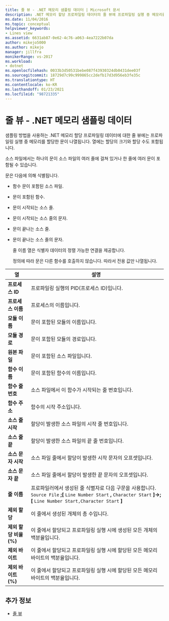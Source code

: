 ```yaml
---
title: 줄 뷰 - .NET 메모리 샘플링 데이터 | Microsoft 문서
description: .NET 메모리 할당 프로파일링 데이터의 줄 뷰에 프로파일링 실행 중 메모리를 할당한 문을 나열하는 방법을 알아봅니다.
ms.date: 11/04/2016
ms.topic: conceptual
helpviewer_keywords:
- Lines view
ms.assetid: 6631ab87-0e62-4c76-a063-4ea7222b07da
author: mikejo5000
ms.author: mikejo
manager: jillfra
monikerRange: vs-2017
ms.workload:
- dotnet
ms.openlocfilehash: 0033b3d50531bebe087f43930324db0431dee03f
ms.sourcegitcommit: 18729d7c99c999865cc2defb17d3d956eb3fe35c
ms.translationtype: HT
ms.contentlocale: ko-KR
ms.lasthandoff: 01/23/2021
ms.locfileid: "98721335"
---
```

# <a name="lines-view---net-memory-sampling-data"></a>줄 뷰 - .NET 메모리 샘플링 데이터
샘플링 방법을 사용하는 .NET 메모리 할당 프로파일링 데이터에 대한 줄 뷰에는 프로파일링 실행 중 메모리를 할당한 문이 나열됩니다. 열에는 할당의 크기와 할당 수도 포함됩니다.

 소스 파일에서는 하나의 문이 소스 파일의 여러 줄에 걸쳐 있거나 한 줄에 여러 문이 포함될 수 있습니다.

 문은 다음에 의해 식별됩니다.

- 함수 문이 포함된 소스 파일.

- 문이 포함된 함수.

- 문이 시작되는 소스 줄.

- 문이 시작되는 소스 줄의 문자.

- 문이 끝나는 소스 줄.

- 문이 끝나는 소스 줄의 문자.

  줄 이름 열은 식별자 데이터의 정렬 가능한 연결을 제공합니다.

  정의에 따라 문은 다른 함수를 호출하지 않습니다. 따라서 전용 값만 나열됩니다.

|열|설명|
|------------|-----------------|
|**프로세스 ID**|프로파일링 실행의 PID(프로세스 ID)입니다.|
|**프로세스 이름**|프로세스의 이름입니다.|
|**모듈 이름**|문이 포함된 모듈의 이름입니다.|
|**모듈 경로**|문이 포함된 모듈의 경로입니다.|
|**원본 파일**|문이 포함된 소스 파일입니다.|
|**함수 이름**|문이 포함된 함수의 이름입니다.|
|**함수 줄 번호**|소스 파일에서 이 함수가 시작되는 줄 번호입니다.|
|**함수 주소**|함수의 시작 주소입니다.|
|**소스 줄 시작**|할당이 발생한 소스 파일의 시작 줄 번호입니다.|
|**소스 줄 끝**|할당이 발생한 소스 파일의 끝 줄 번호입니다.|
|**소스 문자 시작**|소스 파일 줄에서 할당이 발생한 시작 문자의 오프셋입니다.|
|**소스 문자 끝**|소스 파일 줄에서 할당이 발생한 끝 문자의 오프셋입니다.|
|**줄 이름**|프로파일러에서 생성된 줄 식별자로 다음 구문을 사용합니다. `Source File` **;[** `Line Number Start` **,** `Character Start` **]->;[** `Line Number Start,Character Start` **]**|
|**제외 할당**|이 줄에서 생성된 개체의 총 수입니다.|
|**제외 할당 비율(%)**|이 줄에서 할당되고 프로파일링 실행 시에 생성된 모든 개체의 백분율입니다.|
|**제외 바이트**|이 줄에서 할당되고 프로파일링 실행 시에 할당된 모든 메모리 바이트의 백분율입니다.|
|**제외 바이트(%)**|이 줄에서 할당되고 프로파일링 실행 시에 할당된 모든 메모리 바이트의 백분율입니다.|

## <a name="see-also"></a>추가 정보
- [줄 뷰](../profiling/lines-view-sampling-data.md)
